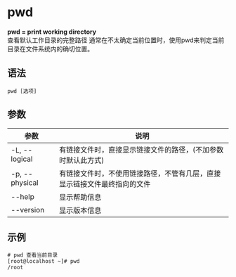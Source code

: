 # pwd

**pwd = print working directory**  
查看默认工作目录的完整路径
通常在不太确定当前位置时，使用pwd来判定当前目录在文件系统内的确切位置。

## 语法
```
pwd [选项]
```

## 参数
参数 | 说明
--|--
-L, --logical| 有链接文件时，直接显示链接文件的路径，(不加参数时默认此方式) 
-p, --physical| 有链接文件时，不使用链接路径，不管有几层，直接显示链接文件最终指向的文件
--help|显示帮助信息
--version|显示版本信息


## 示例
```
# pwd 查看当前目录
[root@localhost ~]# pwd
/root
```
